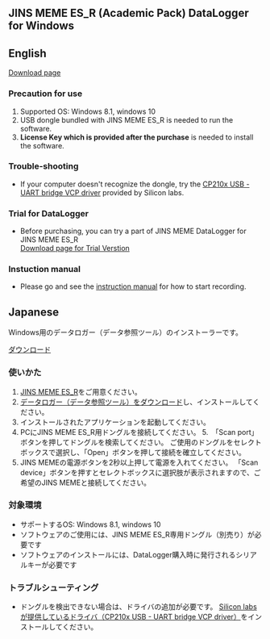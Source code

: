 ## JINS MEME ES_R (Academic Pack) DataLogger for Windows

## English

[Download page](https://github.com/jins-meme/academic-pack-datalogger-for-windows/releases)

### Precaution for use<br>
1. Supported OS: Windows 8.1, windows 10<br>
2. USB dongle bundled with JINS MEME ES_R is needed to run the software.<br>
3. **License Key which is provided after the purchase** is needed to install the software.<br>

### Trouble-shooting<br>
* If your computer doesn't recognize the dongle, try the [CP210x USB - UART bridge VCP driver]( https://www.silabs.com/products/mcu/Pages/USBtoUARTBridgeVCPDrivers.aspx) provided by Silicon labs.

### Trial for DataLogger  
* Before purchasing, you can try a part of JINS MEME DataLogger for JINS MEME ES_R  
[Download page for Trial Verstion](https://github.com/jins-meme/ap-Trial-datalogger-for-windows)

### Instuction manual 
* Please go and see the [instruction manual](https://jins-meme.github.io/apdoc/en/) for how to start recording.


## Japanese

Windows用のデータロガー（データ参照ツール）のインストーラーです。

[ダウンロード](https://github.com/jins-meme/academic-pack-datalogger-for-windows/releases)

### 使いかた
1. [JINS MEME ES_R](https://jins-meme.com/academic)をご用意ください。
2. [データロガー（データ参照ツール）をダウンロード](https://github.com/jins-meme/academic-pack-datalogger-for-windows/releases)し、インストールしてください。
3. インストールされたアプリケーションを起動してください。
4. PCにJINS MEME ES_R用ドングルを接続してください。
5.　「Scan port」ボタンを押してドングルを検索してください。 ご使用のドングルをセレクトボックスで選択し、「Open」ボタンを押して接続を確立してください。
6. JINS MEMEの電源ボタンを2秒以上押して電源を入れてください。 「Scan device」ボタンを押すとセレクトボックスに選択肢が表示されますので、ご希望のJINS MEMEと接続してください。

### 対象環境
* サポートするOS: Windows 8.1, windows 10
* ソフトウェアのご使用には、JINS MEME ES_R専用ドングル（別売り）が必要です
* ソフトウェアのインストールには、DataLogger購入時に発行されるシリアルキーが必要です

### トラブルシューティング
* ドングルを検出できない場合は、ドライバの追加が必要です。 [Silicon labsが提供しているドライバ（CP210x USB - UART bridge VCP driver）]( https://www.silabs.com/products/mcu/Pages/USBtoUARTBridgeVCPDrivers.aspx)をインストールしてください。

